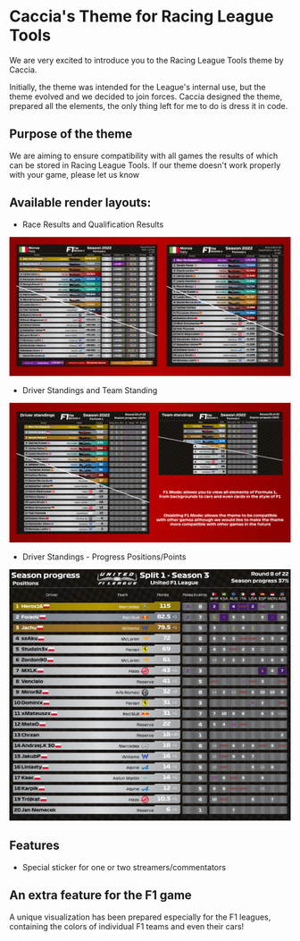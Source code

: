 # Caccia's Theme for Racing League Tools

We are very excited to introduce you to the Racing League Tools theme by Caccia.

Initially, the theme was intended for the League's internal use, but the theme evolved and we decided to join forces. Caccia designed the theme, prepared all the elements, the only thing left for me to do is dress it in code.

## Purpose of the theme

We are aiming to ensure compatibility with all games the results of which can be stored in Racing League Tools. If our theme doesn't work properly with your game, please let us know

## Available render layouts:

- Race Results and Qualification Results

![Race Results](docs/race_and_quali.png "Race Results")

- Driver Standings and Team Standing

![Driver Standings](docs/driver_and_team_standing.png "Driver Standings")

- Driver Standings - Progress Positions/Points

![Driver Standings - Progress Positions](docs/driver_progress_positions.png "Driver Standings - Progress Positions")


## Features

- Special sticker for one or two streamers/commentators

## An extra feature for the F1 game

A unique visualization has been prepared especially for the F1 leagues, containing the colors of individual F1 teams and even their cars!

